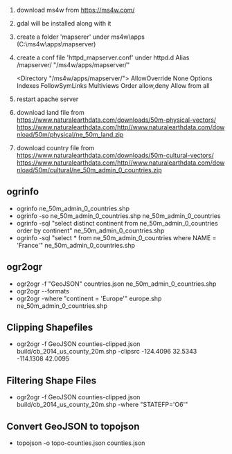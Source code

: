 1. download ms4w from https://ms4w.com/
2. gdal will be installed along with it
3. create a folder 'mapserer' under ms4w\apps (C:\ms4w\apps\mapserver)
4. create a conf file 'httpd_mapserver.conf' under httpd.d
    Alias /mapserver/ "/ms4w/apps/mapserver/"

    <Directory "/ms4w/apps/mapserver/">
    AllowOverride None
    Options Indexes FollowSymLinks Multiviews 
    Order allow,deny
    Allow from all
    </Directory>
5. restart apache server
6. download land file from https://www.naturalearthdata.com/downloads/50m-physical-vectors/
                            https://www.naturalearthdata.com/http//www.naturalearthdata.com/download/50m/physical/ne_50m_land.zip
7. download country file from https://www.naturalearthdata.com/downloads/50m-cultural-vectors/
                            https://www.naturalearthdata.com/http//www.naturalearthdata.com/download/50m/cultural/ne_50m_admin_0_countries.zip

## ogrinfo
* ogrinfo ne_50m_admin_0_countries.shp
* ogrinfo -so ne_50m_admin_0_countries.shp ne_50m_admin_0_countries
* ogrinfo -sql "select distinct continent from ne_50m_admin_0_countries order by continent" ne_50m_admin_0_countries.shp
* ogrinfo -sql "select * from ne_50m_admin_0_countries where NAME = 'France'" ne_50m_admin_0_countries.shp

## ogr2ogr
* ogr2ogr -f "GeoJSON" countries.json ne_50m_admin_0_countries.shp
* ogr2ogr --formats
* ogr2ogr -where "continent = 'Europe'" europe.shp ne_50m_admin_0_countries.shp

## Clipping Shapefiles
* ogr2ogr 
    -f GeoJSON
    counties-clipped.json
    build/cb_2014_us_county_20m.shp
    -clipsrc -124.4096 32.5343 -114.1308 42.0095
## Filtering Shape Files
* ogr2ogr
    -f GeoJSON
    counties-clipped.json
    build/cb_2014_us_county_20m.shp
    -where "STATEFP='O6'"

## Convert GeoJSON to topojson
* topojson -o topo-counties.json counties.json